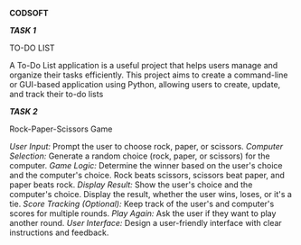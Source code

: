 ****CODSOFT****

***TASK 1***

TO-DO LIST

A To-Do List application is a useful project that helps users manage
and organize their tasks efficiently. This project aims to create a
command-line or GUI-based application using Python, allowing users to create, update, and track their to-do lists

***TASK 2***

Rock-Paper-Scissors Game


*User Input:* Prompt the user to choose rock, paper, or scissors.
*Computer Selection:* Generate a random choice (rock, paper, or scissors) for
the computer.
*Game Logic:* Determine the winner based on the user's choice and the
computer's choice.
Rock beats scissors, scissors beat paper, and paper beats rock.
*Display Result:* Show the user's choice and the computer's choice.
Display the result, whether the user wins, loses, or it's a tie.
*Score Tracking (Optional):* Keep track of the user's and computer's scores for
multiple rounds.
*Play Again:* Ask the user if they want to play another round.
*User Interface:* Design a user-friendly interface with clear instructions and
feedback.
